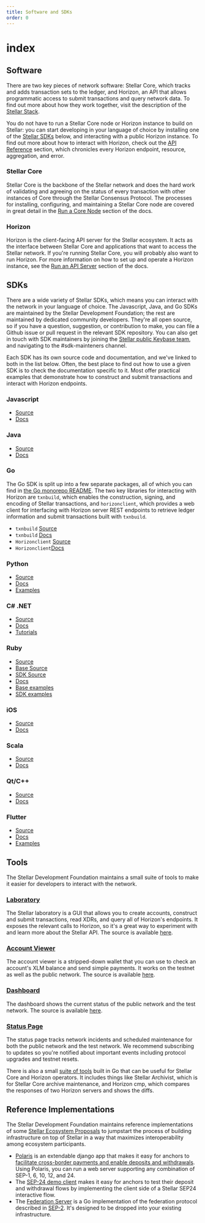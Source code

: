 ```yaml
---
title: Software and SDKs
order: 0
---
```


# index

## Software

There are two key pieces of network software: Stellar Core, which tracks and adds transaction sets to the ledger, and Horizon, an API that allows programmatic access to submit transactions and query network data. To find out more about how they work together, visit the description of the [Stellar Stack](../start/bantu-stack.md).

You do not have to run a Stellar Core node or Horizon instance to build on Stellar: you can start developing in your language of choice by installing one of the [Stellar SDKs](index.md#sdks) below, and interacting with a public Horizon instance. To find out more about how to interact with Horizon, check out the [API Reference](../api/introduction/index.md) section, which chronicles every Horizon endpoint, resource, aggregation, and error.

### Stellar Core

Stellar Core is the backbone of the Stellar network and does the hard work of validating and agreeing on the status of every transaction with other instances of Core through the Stellar Consensus Protocol. The processes for installing, configuring, and maintaining a Stellar Core node are covered in great detail in the [Run a Core Node](../run-core-node/index.md) section of the docs.

### Horizon

Horizon is the client-facing API server for the Stellar ecosystem. It acts as the interface between Stellar Core and applications that want to access the Stellar network. If you're running Stellar Core, you will probably also want to run Horizon. For more information on how to set up and operate a Horizon instance, see the [Run an API Server](../run-api-server/index.md) section of the docs.

## SDKs

There are a wide variety of Stellar SDKs, which means you can interact with the network in your language of choice. The Javascript, Java, and Go SDKs are maintained by the Stellar Development Foundation; the rest are maintained by dedicated community developers. They're all open source, so if you have a question, suggestion, or contribution to make, you can file a Github issue or pull request in the relevant SDK repository. You can also get in touch with SDK maintainers by joining the [Stellar public Keybase team](https://keybase.io/team/stellar.public), and navigating to the \#sdk-mainteners channel.

Each SDK has its own source code and documentation, and we've linked to both in the list below. Often, the best place to find out how to use a given SDK is to check the documentation specific to it. Most offer practical examples that demonstrate how to construct and submit transactions and interact with Horizon endpoints.

### Javascript

* [Source](https://github.com/stellar/js-stellar-sdk)
* [Docs](https://stellar.github.io/js-stellar-sdk/)

### Java

* [Source](https://github.com/stellar/java-stellar-sdk)
* [Docs](https://stellar.github.io/java-stellar-sdk/)

### Go

The Go SDK is split up into a few separate packages, all of which you can find in [the Go monorepo README](https://github.com/stellar/go/blob/master/docs/reference/readme.md). The two key libraries for interacting with Horizon are `txnbuild`, which enables the construction, signing, and encoding of Stellar transactions, and `horizonclient`, which provides a web client for interfacing with Horizon server REST endpoints to retrieve ledger information and submit transactions built with `txnbuild`.

* `txnbuild` [Source](https://github.com/stellar/go/tree/master/txnbuild)
* `txnbuild` [Docs](https://godoc.org/github.com/stellar/go/txnbuild)
* `Horizonclient` [Source](https://github.com/stellar/go/tree/master/clients/horizonclient)
* `Horizonclient`[Docs](https://godoc.org/github.com/stellar/go/clients/horizonclient)

### Python

* [Source](https://github.com/StellarCN/py-stellar-base)
* [Docs](https://stellar-sdk.readthedocs.io/en/latest/)
* [Examples](https://github.com/StellarCN/py-stellar-base/tree/master/examples)

### C\# .NET

* [Source](https://github.com/elucidsoft/dotnet-stellar-sdk)
* [Docs](https://elucidsoft.github.io/dotnet-stellar-sdk/api/index.html)
* [Tutorials](https://elucidsoft.github.io/dotnet-stellar-sdk/tutorials/index.html)

### Ruby

* [Source](https://github.com/astroband/ruby-stellar-sdk)
* [Base Source](https://github.com/astroband/ruby-stellar-sdk/blob/master/base/README.md)
* [SDK Source](https://github.com/astroband/ruby-stellar-sdk/blob/master/sdk/README.md)
* [Docs](https://www.rubydoc.info/gems/stellar-sdk)
* [Base examples](https://github.com/astroband/ruby-stellar-sdk/tree/master/base/examples)
* [SDK examples](https://github.com/astroband/ruby-stellar-sdk/tree/master/sdk/examples)

### iOS

* [Source](https://github.com/Soneso/stellar-ios-mac-sdk)
* [Docs](https://github.com/Soneso/stellar-ios-mac-sdk/tree/master/docs)

### Scala

* [Source](https://github.com/Synesso/scala-stellar-sdk)
* [Docs](https://synesso.github.io/scala-stellar-sdk/)

### Qt/C++

* [Source](https://github.com/bnogalm/StellarQtSDK)
* [Docs](https://github.com/bnogalm/StellarQtSDK/wiki)

### Flutter

* [Source](https://github.com/Soneso/stellar_flutter_sdk)
* [Docs](https://github.com/Soneso/stellar_flutter_sdk/tree/master/documentation)
* [Examples](https://github.com/Soneso/stellar_flutter_sdk/tree/master/documentation/sdk_examples)

## Tools

The Stellar Development Foundation maintains a small suite of tools to make it easier for developers to interact with the network.

### [Laboratory](https://www.stellar.org/laboratory/)

The Stellar laboratory is a GUI that allows you to create accounts, construct and submit transactions, read XDRs, and query all of Horizon's endpoints. It exposes the relevant calls to Horizon, so it's a great way to experiment with and learn more about the Stellar API. The source is available [here](https://github.com/stellar/laboratory).

### [Account Viewer](https://www.stellar.org/account-viewer/)

The account viewer is a stripped-down wallet that you can use to check an account's XLM balance and send simple payments. It works on the testnet as well as the public network. The source is available [here](https://github.com/stellar/account-viewer).

### [Dashboard](http://dashboard.stellar.org)

The dashboard shows the current status of the public network and the test network. The source is available [here](https://github.com/stellar/dashboard).

### [Status Page](https://status.stellar.org/)

The status page tracks network incidents and scheduled maintenance for both the public network and the test network. We recommend subscribing to updates so you're notified about important events including protocol upgrades and testnet resets.

There is also a small [suite of tools](https://github.com/stellar/go/tree/master/tools) built in Go that can be useful for Stellar Core and Horizon operators. It includes things like Stellar Archivist, which is for Stellar Core archive maintenance, and Horizon cmp, which compares the responses of two Horizon servers and shows the diffs.

## Reference Implementations

The Stellar Development Foundation maintains reference implementations of some [Stellar Ecosystem Proposals](https://github.com/stellar/stellar-protocol/tree/master/ecosystem) to jumpstart the process of building infrastructure on top of Stellar in a way that maximizes interoperability among ecosystem participants.

* [Polaris](https://github.com/stellar/django-polaris) is an extendable django app that makes it easy for anchors to [facilitate cross-border payments and enable deposits and withdrawals](../anchoring-assets/index.md). Using Polaris, you can run a web server supporting any combination of SEP-1, 6, 10, 12, and 24.
* The [SEP-24 demo client](https://github.com/stellar/sep24-demo-client) makes it easy for anchors to test their deposit and withdrawal flows by implementing the client side of a Stellar SEP24 interactive flow.
* The [Federation Server](https://github.com/stellar/go/tree/master/services/federation) is a Go implementation of the federation protocol described in [SEP-2](https://github.com/stellar/stellar-protocol/blob/master/ecosystem/sep-0002.md). It's designed to be dropped into your existing infrastructure.

